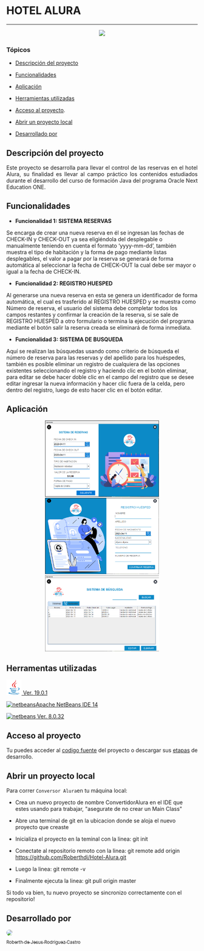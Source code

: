 <div align="left">

  <h1>HOTEL ALURA</h1>

</div>

<hr>

<p align="center">
   <img src="http://img.shields.io/static/v1?label=STATUS&message=EN DESARROLLO%20&color=RED&style=for-the-badge" #vitrinedev/>
</p>

### Tópicos 

- [Descripción del proyecto](#descripción-del-proyecto)

- [Funcionalidades](#funcionalidades)

- [Aplicación](#aplicación)

- [Herramientas utilizadas](#herramentas-utilizadas)

- [Acceso al proyecto](#acceso-al-proyecto).

- [Abrir un proyecto local](#abrir-un-proyecto-local)

- [Desarrollado por](#desarrollado-por)

## Descripción del proyecto 

<p align="justify">
  Este proyecto se desarrolla para llevar el control de las reservas en el hotel Alura, su finalidad es llevar al campo práctico los contenidos estudiados durante el desarrollo del curso de formación Java del programa Oracle Next Education ONE.
</p>

## Funcionalidades
- <p align="justify"><strong>Funcionalidad 1: SISTEMA RESERVAS</strong> <br>
Se encarga de crear una nueva reserva en él se ingresan las fechas de CHECK-IN y CHECK-OUT ya sea eligiéndola del desplegable o manualmente teniendo en cuenta el formato ‘yyyy-mm-dd’, también muestra el tipo de habitación y la forma de pago mediante listas desplegables, el valor a pagar por la reserva se generará de forma automática al seleccionar la fecha de CHECK-OUT la cual debe ser mayor o igual a la fecha de CHECK-IN.</p>

- <p align="justify"><strong>Funcionalidad 2: REGISTRO HUESPED</strong>  <br>
Al generarse una nueva reserva en esta se genera un identificador de forma automática, el cual es trasferido al REGISTRO HUESPED y se muestra como Número de reserva, el usuario del sistema debe completar todos los campos restantes y confirmar la creación de la reserva, si se sale de REGISTRO HUESPED a otro formulario o termina la ejecución del programa mediante el botón salir la reserva creada se eliminará de forma inmediata.</p>

- <p align="justify"><strong>Funcionalidad 3: SISTEMA DE BUSQUEDA</strong> <br>
Aquí se realizan las búsquedas usando como criterio de búsqueda el número de reserva para las reservas y del apellido para los huéspedes, también es posible eliminar un registro de cualquiera de las opciones existentes seleccionando el registro y haciendo clic en el botón eliminar, para editar se debe hacer doble clic en el campo del registro que se desee editar ingresar la nueva información y hacer clic fuera de la celda, pero dentro del registro, luego de esto hacer clic en el botón editar. </p>

## Aplicación

<div align="center">

  <img src="https://github.com/Roberthdj/Hotel-Alura/blob/master/img-readme/Reserva.png" alt="netbeans" width="300" height="200"/>
  <img src="https://github.com/Roberthdj/Hotel-Alura/blob/master/img-readme/Huesped.png" alt="netbeans" width="300" height="200"/>
  <img src="https://github.com/Roberthdj/Hotel-Alura/blob/master/img-readme/Busqueda.png" alt="netbeans" width="300" height="200"/>  

</div>

###

## Herramentas utilizadas

<a href="https://www.java.com" target="_blank"> <img src="https://raw.githubusercontent.com/devicons/devicon/master/icons/java/java-original.svg" alt="java" width="40" height="40"/> Ver. 19.0.1</a> 

<a href="https://netbeans.apache.org/" target="_blank"> <img src="https://netbeans.apache.org/images/apache-netbeans.svg" alt="netbeans" width="40" height="40"/>Apache NetBeans IDE 14</a>

<a href="https://www.mysql.com/" target="_blank"> <img src="https://www.mysql.com/common/logos/logo-mysql-170x115.png" alt="netbeans" width="40" height="40"/>   Ver. 8.0.32</a>

###

## Acceso al proyecto

Tu puedes acceder al [codigo fuente](https://github.com/Roberthdj/Hotel-Alura) del proyecto o descargar sus [etapas](https://github.com/Roberthdj/Hotel-Alura/tags) de desarrollo.

## Abrir un proyecto local

Para correr `Conversor Alura`en tu máquina local:

- Crea un nuevo proyecto de nombre ConvertidorAlura en el IDE que estes usando para trabajar, "asegurate de no crear un Main Class"

- Abre una terminal de git en la ubicacion donde se aloja el nuevo proyecto que creaste

- Inicializa el proyecto en la teminal con la linea: git init

- Conectate al repositorio remoto con la linea: git remote add origin https://github.com/Roberthdj/Hotel-Alura.git

- Luego la linea: git remote -v

- Finalmente ejecuta la linea: git pull origin master

Si todo va bien, tu nuevo proyecto se sincronizo correctamente con el repositorio!

## Desarrollado por

[<img style ="border-radius: 50%;" src="https://avatars.githubusercontent.com/u/120141795?s=400&u=1224e7aef9eef9f87a1598bd2168761487581ef4&v=4" width=115><br><sub>Roberth de Jesus Rodriguez Castro</sub>](https://github.com/roberthdj)

